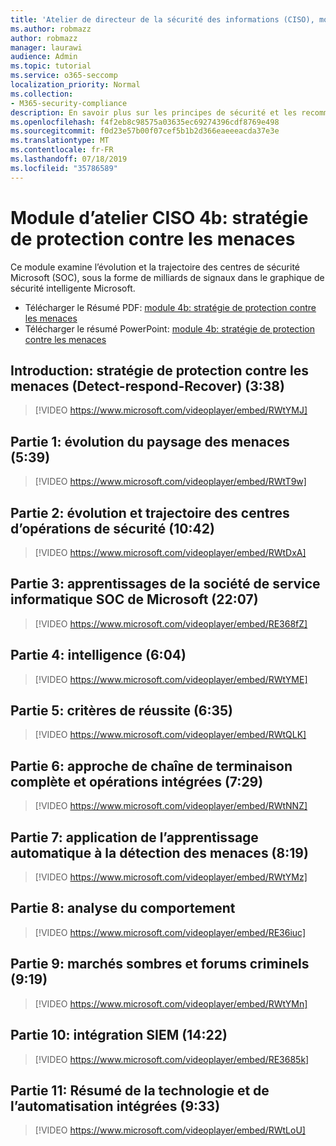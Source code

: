```yaml
---
title: 'Atelier de directeur de la sécurité des informations (CISO), module 4b: stratégie de protection contre les menaces'
ms.author: robmazz
author: robmazz
manager: laurawi
audience: Admin
ms.topic: tutorial
ms.service: o365-seccomp
localization_priority: Normal
ms.collection:
- M365-security-compliance
description: En savoir plus sur les principes de sécurité et les recommandations pour la modernisation de la sécurité dans votre organisation.
ms.openlocfilehash: f4f2eb8c98575a03635ec69274396cdf8769e498
ms.sourcegitcommit: f0d23e57b00f07cef5b1b2d366eaeeeacda37e3e
ms.translationtype: MT
ms.contentlocale: fr-FR
ms.lasthandoff: 07/18/2019
ms.locfileid: "35786589"
---
```

# <a name="ciso-workshop-module-4b-threat-protection-strategy"></a>Module d’atelier CISO 4b: stratégie de protection contre les menaces 

Ce module examine l’évolution et la trajectoire des centres de sécurité Microsoft (SOC), sous la forme de milliards de signaux dans le graphique de sécurité intelligente Microsoft.

- Télécharger le Résumé PDF: [module 4b: stratégie de protection contre les menaces](media/ciso-workshop-4b-threat-protection-strategy.pdf)
- Télécharger le résumé PowerPoint: [module 4b: stratégie de protection contre les menaces](https://docs.microsoft.com/office365/securitycompliance/media/ciso-workshop-4b-threat-protection-strategy.pptx)

## <a name="introduction-threat-protection-strategy-detect-respond-recover-338"></a>Introduction: stratégie de protection contre les menaces (Detect-respond-Recover) (3:38)

> [!VIDEO https://www.microsoft.com/videoplayer/embed/RWtYMJ]

## <a name="part-1-evolution-of-threat-landscape-539"></a>Partie 1: évolution du paysage des menaces (5:39)

> [!VIDEO https://www.microsoft.com/videoplayer/embed/RWtT9w]

## <a name="part-2-evolution-and-trajectory-of-security-operations-centers-1042"></a>Partie 2: évolution et trajectoire des centres d’opérations de sécurité (10:42)

> [!VIDEO https://www.microsoft.com/videoplayer/embed/RWtDxA]

## <a name="part-3-learnings-from-microsoft-corporate-it-soc-2207"></a>Partie 3: apprentissages de la société de service informatique SOC de Microsoft (22:07)

> [!VIDEO https://www.microsoft.com/videoplayer/embed/RE368fZ]

## <a name="part-4-intelligence-604"></a>Partie 4: intelligence (6:04)

> [!VIDEO https://www.microsoft.com/videoplayer/embed/RWtYME]

## <a name="part-5-success-criteria-635"></a>Partie 5: critères de réussite (6:35)

> [!VIDEO https://www.microsoft.com/videoplayer/embed/RWtQLK]

## <a name="part-6-full-kill-chain-approach-and-integrated-operations-729"></a>Partie 6: approche de chaîne de terminaison complète et opérations intégrées (7:29)

> [!VIDEO https://www.microsoft.com/videoplayer/embed/RWtNNZ]

## <a name="part-7-applying-machine-learning-to-threat-detection-819"></a>Partie 7: application de l’apprentissage automatique à la détection des menaces (8:19)

> [!VIDEO https://www.microsoft.com/videoplayer/embed/RWtYMz]

## <a name="part-8-behavior-analytics"></a>Partie 8: analyse du comportement

> [!VIDEO https://www.microsoft.com/videoplayer/embed/RE36iuc]

## <a name="part-9-dark-markets-and-criminal-forums-919"></a>Partie 9: marchés sombres et forums criminels (9:19)

> [!VIDEO https://www.microsoft.com/videoplayer/embed/RWtYMn]

## <a name="part-10-siem-integration-1422"></a>Partie 10: intégration SIEM (14:22)

> [!VIDEO https://www.microsoft.com/videoplayer/embed/RE3685k]

## <a name="part-11-summary-of-integrated-technology-and-automation-933"></a>Partie 11: Résumé de la technologie et de l’automatisation intégrées (9:33)

> [!VIDEO https://www.microsoft.com/videoplayer/embed/RWtLoU]
